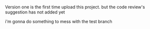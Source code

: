 Version one is the first time upload this project. but the code review's suggestion has not added yet


i'm gonna do something to mess with the test branch
